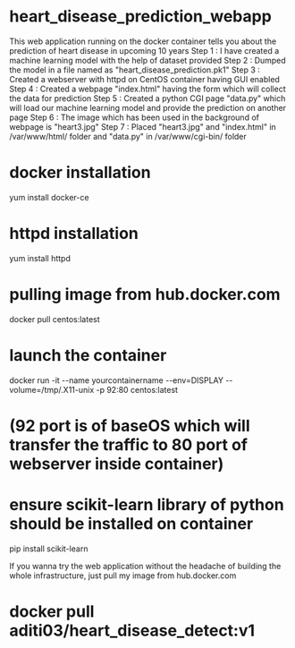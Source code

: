# heart_disease_prediction_webapp
This web application running on the docker container tells you about the prediction of heart disease in upcoming 10 years
Step 1 : I have created a machine learning model with the help of dataset provided 
Step 2 : Dumped the model in a file named as "heart_disease_prediction.pk1"
Step 3 : Created a webserver with httpd on CentOS container having GUI enabled
Step 4 : Created a webpage "index.html" having the form which will collect the data for prediction
Step 5 : Created a python CGI page "data.py" which will load our machine learning model and provide the prediction on another page
Step 6 : The image which has been used in the background of webpage is "heart3.jpg" 
Step 7 : Placed "heart3.jpg" and "index.html" in /var/www/html/ folder and "data.py" in /var/www/cgi-bin/ folder

# docker installation
yum install docker-ce
# httpd installation
yum install httpd
# pulling image from hub.docker.com
docker pull centos:latest
# launch the container
docker run -it --name yourcontainername --env=DISPLAY --volume=/tmp/.X11-unix -p 92:80 centos:latest
# (92 port is of baseOS which will transfer the traffic to 80 port of webserver inside container)
# ensure scikit-learn library of python should be installed on container
pip install scikit-learn




If you wanna try the web application without the headache of building the whole infrastructure, just pull my image from hub.docker.com
# docker pull aditi03/heart_disease_detect:v1
